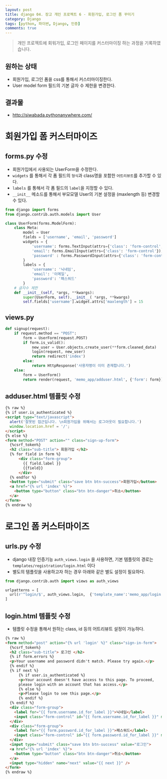 ```yaml
---
layout: post
title: django 04. 장고 개인 프로젝트 6 - 회원가입, 로그인 폼 꾸미기
category: Django
tags: [python, 파이썬, Django, 인증]
comments: true
---
```

> 개인 프로젝트에 회워가입, 로그인 페이지를 커스터마이징 하는 과정을 기록하였습니다.

## 원하는 상태
- 회원가입, 로그인 폼을 css를 통해서 커스터마이징한다.
- User model form 필드의 기본 글자 수 제한을 변경한다.


## 결과물
- <http://siwabada.pythonanywhere.com/>

# 회원가입 폼 커스터마이즈

## forms.py 수정

- 회원가입에서 사용되는 UserForm을 수정한다.
- `widgets` 를 통해서 각 폼 필드의 `형식`과 class명을 포함한 `어트리뷰트`를 추가할 수 있다.
- `labels` 를 통해서 각 폼 필드의 `label`을 지정할 수 있다.
- `__init__` 메소드를 통해서 부모모델 User의 기본 설정을 (maxlength 등) 변경할 수 있다.

```python
from django import forms
from django.contrib.auth.models import User

class UserForm(forms.ModelForm):
    class Meta:
        model = User
        fields = ['username', 'email', 'password']
        widgets = {
            'username': forms.TextInput(attrs={'class': 'form-control', 'placeholder':'15자 이내로 입력 가능합니다.'}),
            'email': forms.EmailInput(attrs={'class': 'form-control'}),
            'password' : forms.PasswordInput(attrs={'class': 'form-control'}),
        }
        labels = {
            'username': '닉네임',
            'email': '이메일',
            'password': '패스워드'
        }
    # 글자수 제한
    def __init__(self, *args, **kwargs):
        super(UserForm, self).__init__( *args, **kwargs)
        self.fields['username'].widget.attrs['maxlength'] = 15
```

## views.py

```python
def signup(request):
    if request.method == "POST":
        form = UserForm(request.POST)
        if form.is_valid():
            new_user = User.objects.create_user(**form.cleaned_data)
            login(request, new_user)
            return redirect('index')
        else:
            return HttpResponse('사용자명이 이미 존재합니다.')
    else:
        form = UserForm()
        return render(request, 'memo_app/adduser.html', {'form': form})
```

## adduser.html 템플릿 수정

```html
{% raw %}
{% if user.is_authenticated %}
<script type="text/javascript">
  alert('잘못된 접근입니다. \n회원가입을 위해서는 로그아웃이 필요합니다.')
  window.location.href = '/';
</script>
{% else %}
<form method="POST" action="" class="sign-up-form">
  {%csrf_token%}
  <h2 class="sub-title"> 회원가입 </h2>
  {% for field in form %}
      <div class="form-group">
        {{ field.label }}
        {{field}}
      </div>
  {% endfor %}
  <button type="submit" class="save btn btn-success">회원가입</button>
  <a href="{% url 'index' %}">
    <button type="button" class="btn btn-danger">취소</button>
  </a>
</form>
{% endraw %}
```

# 로그인 폼 커스터마이즈

## urls.py 수정
- django 내장 인증기능 `auth_views.login` 을 사용하면, 기본 템플릿의 경로는 `templates/registration/login.html` 이다
- 별도의 템플릿을 사용하고자 하는 경우 아래와 같은 별도 설정이 필요하다.

```python
from django.contrib.auth import views as auth_views

urlpatterns = [
  url(r'^login/$', auth_views.login,  {'template_name':'memo_app/login.html'}),
]

```

## login.html 템플릿 수정
- 템플릿 수정을 통해서 원하는 class, id 등의 어트리뷰트 설정이 가능하다.

```html
{% raw %}
<form method="post" action="{% url 'login' %}" class="sign-in-form">
  {%csrf_token%}
  <h2 class="sub-title"> 로그인 </h2>
  {% if form.errors %}
  <p>Your username and password didn't match. Please try again.</p>
  {% endif %}
  {% if next %}
      {% if user.is_authenticated %}
      <p>Your account doesn't have access to this page. To proceed,
      please login with an account that has access.</p>
      {% else %}
      <p>Please login to see this page.</p>
      {% endif %}
  {% endif %}
  <div class="form-group">
    <label for="{{ form.username.id_for_label }}">닉네임</label>
    <input class="form-control" id="{{ form.username.id_for_label }}" maxlength="15" name="{{ form.username.html_name }}" type="text" />
  </div>
  <div class="form-group">
    <label for="{{ form.password.id_for_label }}">패스워드</label>
    <input class="form-control" id="{{ form.password.id_for_label }}" maxlength="120" name="{{ form.password.html_name }}" type="password" />
  </div>
  <input type="submit" class="save btn btn-success" value="로그인">
  <a href="{% url 'index' %}">
    <button type="button" class="btn btn-danger">취소</button>
  </a>
  <input type="hidden" name="next" value="{{ next }}" />
</form>
{% endraw %}
```
